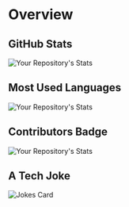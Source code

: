 
<!--
**sarangpidadi07/sarangpidadi07** is a ✨ _special_ ✨ repository because its `README.md` (this file) appears on your GitHub profile.

Here are some ideas to get you started:

- 🔭 I’m currently working on ...
- 🌱 I’m currently learning ...
- 👯 I’m looking to collaborate on ...
- 🤔 I’m looking for help with ...
- 💬 Ask me about ...
- 📫 How to reach me: ...
- 😄 Pronouns: ...
- ⚡ Fun fact: ...
-->
# Overview
## GitHub Stats
![Your Repository's Stats](https://github-readme-stats.vercel.app/api?username=sarangpidadi07&show_icons=true)
## Most Used Languages
![Your Repository's Stats](https://github-readme-stats.vercel.app/api/top-langs/?username=sarangpidadi07&theme=blue-green)
## Contributors Badge
![Your Repository's Stats](https://contrib.rocks/image?repo=sarangpidadi07/sarangpidadi07)
## A Tech Joke
![Jokes Card](https://readme-jokes.vercel.app/api)

